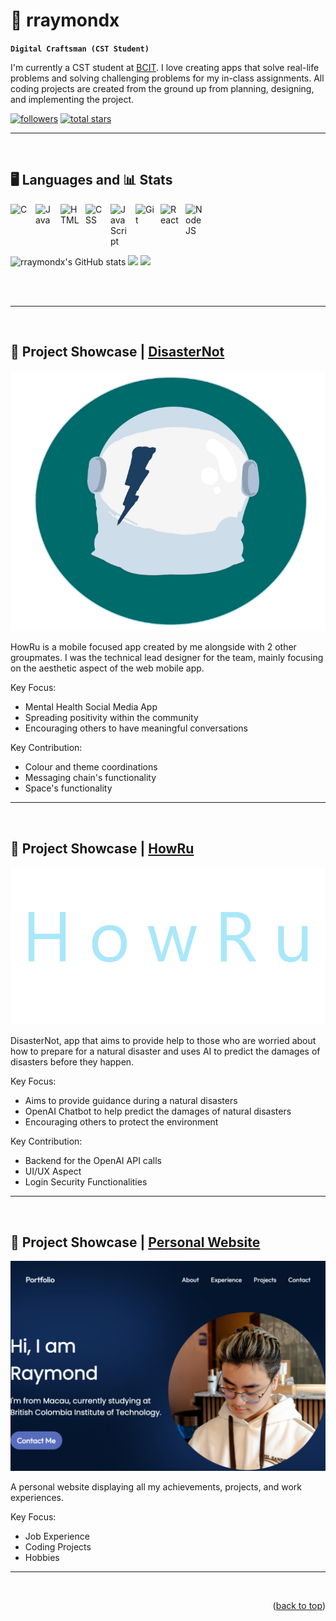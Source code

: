 <a id="readme-top"></a>

# 🎲 rraymondx

**`Digital Craftsman (CST Student)`**

I'm currently a CST student at [BCIT]. I love creating apps that solve real-life problems and solving challenging problems for my in-class assignments. All coding projects are created from the ground up from planning, designing, and implementing the project.

   <p align="left">
      <a href="https://github.com/rraymondx?tab=followers">
         <img alt="followers" title="Follow me on Github" src="https://custom-icon-badges.demolab.com/github/followers/rraymondx?color=236ad3&labelColor=1155ba&style=for-the-badge&logo=person-add&label=Follow&logoColor=white"/><a>
      <a href="https://github.com/rraymondx?tab=stars">
         <img alt="total stars" title="Total stars on GitHub" src="https://custom-icon-badges.demolab.com/github/stars/rraymondx?color=55960c&style=for-the-badge&labelColor=488207&logo=star"/></a>
   </p>

---

<br>

## 🖥️ Languages and 📊 Stats

<img align="left" alt="C" width="30px" style="padding-right:10px;" src="https://cdn.jsdelivr.net/gh/devicons/devicon@latest/icons/c/c-original.svg" />
<img align="left" alt="Java" width="30px" style="padding-right:10px;" src="https://cdn.jsdelivr.net/gh/devicons/devicon/icons/java/java-original.svg"/>
<img align="left" alt="HTML" width="30px" style="padding-right:10px;" src="https://cdn.jsdelivr.net/gh/devicons/devicon/icons/html5/html5-plain.svg" />
<img align="left" alt="CSS" width="30px" style="padding-right:10px;" src="https://cdn.jsdelivr.net/gh/devicons/devicon/icons/css3/css3-plain.svg" />
<img align="left" alt="JavaScript" width="30px" style="padding-right:10px;" src="https://cdn.jsdelivr.net/gh/devicons/devicon/icons/javascript/javascript-plain.svg" />
<img align="left" alt="Git" width="30px" style="padding-right:10px;" src="https://cdn.jsdelivr.net/gh/devicons/devicon/icons/git/git-original.svg" />
<img align="left" alt="React" width="30px" style="padding-right:10px;" src="https://cdn.jsdelivr.net/gh/devicons/devicon/icons/react/react-original.svg" />
<img align="left" alt="NodeJS" width="30px" style="padding-right:10px;" src="https://cdn.jsdelivr.net/gh/devicons/devicon/icons/nodejs/nodejs-original.svg" />

<br>
<br> 
<br>
<br>

![rraymondx's GitHub stats](https://github-readme-stats.vercel.app/api?username=rraymondx&theme=vue-dark&show_icons=true&hide_border=true&count_private=true)
<img width=468 src='https://github-readme-streak-stats.herokuapp.com/?user=rraymondx&theme=vue-dark&hide_border=true'>
<img width=468 src='https://github-readme-stats.vercel.app/api/top-langs/?username=rraymondx&theme=vue-dark&show_icons=true&hide_border=true&layout=compact' />

<br>
<br>

---

<br>

<!-- DisasterNot -->
## 💾 Project Showcase | [DisasterNot]

[![DisasterNot App Screen Shot][product-screenshot-DSN]](https://youtu.be/jjTzf_E9UWo)

HowRu is a mobile focused app created by me alongside with 2 other groupmates. I was the technical lead designer for the team, mainly focusing on the aesthetic aspect of the web mobile app.

Key Focus:
* Mental Health Social Media App
* Spreading positivity within the community
* Encouraging others to have meaningful conversations

Key Contribution:
* Colour and theme coordinations 
* Messaging chain's functionality 
* Space's functionality

<hr>
<br>

<!-- HowRu -->
## 💾 Project Showcase | [HowRu]

[![HowRu App Screen Shot][product-screenshot]](https://howru2-fcdff.web.app/)

DisasterNot, app that aims to provide help to those who are worried about how to prepare for a natural disaster and uses AI to predict the damages of disasters before they happen.

Key Focus:
* Aims to provide guidance during a natural disasters
* OpenAI Chatbot to help predict the damages of natural disasters
* Encouraging others to protect the environment

Key Contribution:
* Backend for the OpenAI API calls 
* UI/UX Aspect 
* Login Security Functionalities

<hr>
<br>

<!-- Personal Website -->
## 💾 Project Showcase | [Personal Website]

[![Personal Website][product-screenshot-personal]](https://rraymondx.netlify.app/)

A personal website displaying all my achievements, projects, and work experiences.

Key Focus:
* Job Experience
* Coding Projects
* Hobbies

<hr>
<br>


<p align="right">(<a href="#readme-top">back to top</a>)</p>


<!-- MARKDOWN LINKS & IMAGES -->

<!-- Bio -->
[BCIT]: https://www.bcit.ca/programs/computer-systems-technology-diploma-full-time-5500dipma/

<!-- HowRu Project -->
[product-screenshot]: images/HowRu.png
[HowRu]: https://github.com/rraymondx/1800_202330_BBY25

<!-- DisasterNot Project -->
[product-screenshot-DSN]: images/DisasterNot.jpg
[DisasterNot]: https://github.com/rraymondx/2800-202410-BBY28

<!-- Personal Project -->
[product-screenshot-personal]: images/PersonalWebsite.png
[Personal Website]: https://github.com/rraymondx/personal_website
